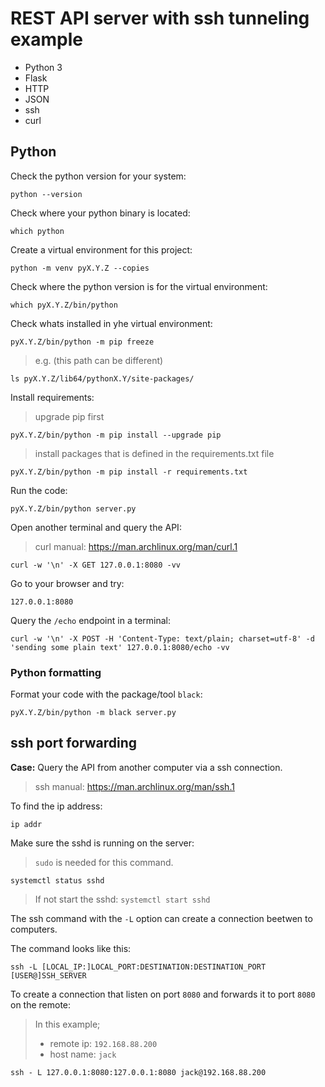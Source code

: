 # REST API server with ssh tunneling example

+ Python 3
+ Flask
+ HTTP
+ JSON
+ ssh
+ curl


## Python

Check the python version for your system:

```
python --version
```


Check where your python binary is located:

```
which python
```


Create a virtual environment for this project:

```
python -m venv pyX.Y.Z --copies
```


Check where the python version is for the virtual environment:

```
which pyX.Y.Z/bin/python
```


Check whats installed in yhe virtual environment:

```
pyX.Y.Z/bin/python -m pip freeze
```

> e.g. (this path can be different)

```
ls pyX.Y.Z/lib64/pythonX.Y/site-packages/
```


Install requirements:

> upgrade pip first

```
pyX.Y.Z/bin/python -m pip install --upgrade pip
```

> install packages that is defined in the requirements.txt file

```
pyX.Y.Z/bin/python -m pip install -r requirements.txt
```


Run the code:

```
pyX.Y.Z/bin/python server.py
```


Open another terminal and query the API:

> curl manual: https://man.archlinux.org/man/curl.1

```
curl -w '\n' -X GET 127.0.0.1:8080 -vv
```


Go to your browser and try:

```
127.0.0.1:8080
```


Query the `/echo` endpoint in a terminal:

```
curl -w '\n' -X POST -H 'Content-Type: text/plain; charset=utf-8' -d 'sending some plain text' 127.0.0.1:8080/echo -vv
```


### Python formatting

Format your code with the package/tool `black`:

```
pyX.Y.Z/bin/python -m black server.py
```


## ssh port forwarding

**Case:** Query the API from another computer via a ssh connection.


> ssh manual: https://man.archlinux.org/man/ssh.1

To find the ip address:

```
ip addr
```

Make sure the sshd is running on the server:

> `sudo` is needed for this command.

```
systemctl status sshd
```

> If not start the sshd: `systemctl start sshd`


The ssh command with the `-L` option can create a connection beetwen to computers.

The command looks like this:

```
ssh -L [LOCAL_IP:]LOCAL_PORT:DESTINATION:DESTINATION_PORT [USER@]SSH_SERVER
```


To create a connection that listen on port `8080` and forwards it to port `8080` on the remote:

> In this example;
>    + remote ip: `192.168.88.200`
>    + host name: `jack`

```
ssh - L 127.0.0.1:8080:127.0.0.1:8080 jack@192.168.88.200
```
